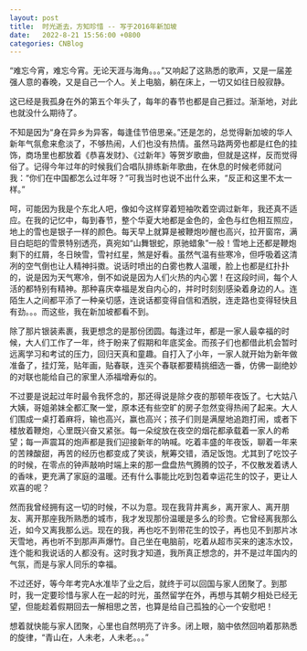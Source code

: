 ```yaml
---
layout: post
title:  时光逝去，方知珍惜 -- 写于2016年新加坡
date:   2022-8-21 15:56:00 +0800
categories: CNBlog
---
```


 “难忘今宵，难忘今宵。无论天涯与海角。。。”又响起了这熟悉的歌声，又是一届差强人意的春晚，又是自己一个人。关上电脑，躺在床上，一切又如往日般寂静。  

这已经是我孤身在外的第五个年头了，每年的春节也都是自己捱过。渐渐地，对此也就没什么期待了。  

不知是因为“身在异乡为异客，每逢佳节倍思亲。”还是怎的，总觉得新加坡的华人新年气氛愈来愈淡了，不够热闹，人们也没有热情。虽然马路两旁也都是红色的挂饰，商场里也都放着《恭喜发财》、《过新年》等贺岁歌曲，但就是这样，反而觉得俗了。记得今年过年的时候我们合唱队排练新年歌曲，在休息的时候老师就问我：“你们在中国都怎么过年呀？”可我当时也说不出什么来，“反正和这里不太一样。”  

呵，可能因为我是个东北人吧，像如今这样穿着短袖吹着空调过新年，我还真不适应。在我的记忆中，每到春节，整个华夏大地都是金色的，金色与红色相互照应，地上的雪也是银子一样的颜色。每天早上就算是被鞭炮吵醒也高兴，拉开窗帘，满目白皑皑的雪景特别透亮，真宛如“山舞银蛇，原驰蜡象”一般！雪地上还都是鞭炮剩下的红屑，冬日映雪，雪衬红星，煞是好看。虽然气温有些寒冷，但呼吸着这清冽的空气倒也让人精神抖擞。说话时喷出的白雾也教人温暖，脸上也都是红扑扑的，说是因为天气寒冷，倒不如说是因为人们火热的内心罢！在这段时间，每个人活的都特别有精神。那种喜庆幸福是发自内心的，并时时刻刻感染着身边的人。连陌生人之间都平添了一种亲切感，连说话都变得自信和洒脱，连走路也变得轻快且有劲。。。而这些，我在新加坡都看不到。  

除了那片银装素裹，我更想念的是那份团圆。每逢过年，都是一家人最幸福的时候，大人们工作了一年，终于盼来了假期和年底奖金。而孩子们也都借此机会暂时远离学习和考试的压力，回归天真和童趣。自打入了小年，一家人就开始为新年做准备了，挂灯笼，贴年画，贴春联，连买个春联都要精挑细选一番，仿佛一副绝妙的对联也能给自己的家里人添福增寿似的。  

不过要是说起过年时最令我怀念的，那还得说是除夕夜的那顿年夜饭了。七大姑八大姨，哥姐弟妹全都汇聚一堂，原本还有些空旷的房子忽然变得热闹了起来。大人们围成一桌打着麻将，输也高兴，赢也高兴；孩子们则是满屋地追跑打闹，或者下楼放着鞭炮，心里既兴奋又紧张。每一朵绽放在夜空的烟花都承载着一家人的希望；每一声震耳的炮声都是我们迎接新年的呐喊。吃着丰盛的年夜饭，聊着一年来的苦辣酸甜，再苦的经历也都变成了笑谈，觥筹交错，酒足饭饱。尤其到了吃饺子的时候，在零点的钟声敲响时端上来的那一盘盘热气腾腾的饺子，不仅散发着诱人的香味，更充满了家庭的温暖。还有什么事能比吃到包着幸运花生的饺子，更让人欢喜的呢？  

然而我曾经拥有这一切的时候，不以为意。现在我背井离乡，离开家人、离开朋友、离开那座我所熟悉的城市，我才发现那份温暖是多么的珍贵。它曾经离我那么近，如今又离我那么远。现在的我，再也吃不到带花生的饺子，再也见不到那片冰天雪地，再也听不到那声声爆竹。自己坐在电脑前，吃着从超市买来的速冻水饺，连个能和我说话的人都没有。这时我才知道，我所真正想念的，并不是过年国内的气氛，而是与家人同乐的幸福。  

不过还好，等今年考完A水准毕了业之后，就终于可以回国与家人团聚了。到那时，我一定要珍惜与家人在一起的时光，虽然留学在外，再想与其朝夕相处已经无望，但能趁着假期回去一解相思之苦，也算是给自己孤独的心一个安慰吧！    

想着就快能与家人团聚，心里也自然明亮了许多。闭上眼，脑中依然回响着那熟悉的旋律，“青山在，人未老，人未老。。。”  
